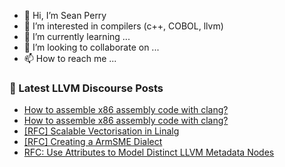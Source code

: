 - 👋 Hi, I’m Sean Perry
- 👀 I’m interested in compilers (c++, COBOL, llvm)
- 🌱 I’m currently learning ...
- 💞️ I’m looking to collaborate on ...
- 📫 How to reach me ...

<!---
s66perry/s66perry is a ✨ special ✨ repository because its `README.md` (this file) appears on your GitHub profile.
You can click the Preview link to take a look at your changes.
--->
### 📕 Latest LLVM Discourse Posts

<!-- DISCOURSE-LLVM:START -->
- [How to assemble x86 assembly code with clang?](https://discourse.llvm.org/t/how-to-assemble-x86-assembly-code-with-clang/70421#post_2)
- [How to assemble x86 assembly code with clang?](https://discourse.llvm.org/t/how-to-assemble-x86-assembly-code-with-clang/70421#post_1)
- [[RFC] Scalable Vectorisation in Linalg](https://discourse.llvm.org/t/rfc-scalable-vectorisation-in-linalg/70419#post_1)
- [[RFC] Creating a ArmSME Dialect](https://discourse.llvm.org/t/rfc-creating-a-armsme-dialect/67208?page=4#post_69)
- [RFC: Use Attributes to Model Distinct LLVM Metadata Nodes](https://discourse.llvm.org/t/rfc-use-attributes-to-model-distinct-llvm-metadata-nodes/69924#post_14)
<!-- DISCOURSE-LLVM:END -->
